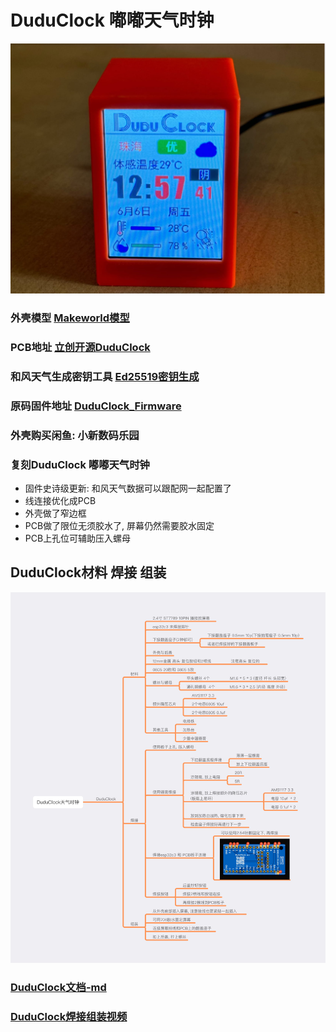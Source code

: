 
# DuduClock 嘟嘟天气时钟

![DuduClock](img/duduclock.jpg)

### 外壳模型 [Makeworld模型](https://makerworld.com.cn/zh/models/1295111)
### PCB地址 [立创开源DuduClock](https://oshwhub.com/lixiaoming1988/duduclock)
### 和风天气生成密钥工具 [Ed25519密钥生成](https://leezicai.github.io/tool/)
### 原码固件地址 [DuduClock_Firmware](https://github.com/leezicai/DuduClock_Firmware)
### 外壳购买闲鱼: 小新数码乐园

### 复刻DuduClock 嘟嘟天气时钟

* 固件史诗级更新: 和风天气数据可以跟配网一起配置了
* 线连接优化成PCB
* 外壳做了窄边框
* PCB做了限位无须胶水了, 屏幕仍然需要胶水固定
* PCB上孔位可辅助压入螺母

## DuduClock材料 焊接 组装

![DuduClock文档-img](img/DuduClock-process.jpg)
### [DuduClock文档-md](document/duduclock.md)
### [DuduClock焊接组装视频](https://www.bilibili.com/video/BV18jTNzaEU4)





